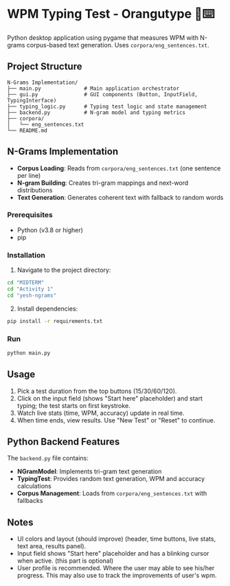 # WPM Typing Test - Orangutype 🐒⌨️

 Python desktop application using pygame that measures WPM with N-grams corpus-based text generation. Uses `corpora/eng_sentences.txt`.

## Project Structure

```
N-Grams Implementation/
├── main.py              # Main application orchestrator
├── gui.py               # GUI components (Button, InputField, TypingInterface)
├── typing_logic.py      # Typing test logic and state management
├── backend.py           # N-gram model and typing metrics
├── corpora/
│   └── eng_sentences.txt
└── README.md
```

## N-Grams Implementation

- **Corpus Loading**: Reads from `corpora/eng_sentences.txt` (one sentence per line)
- **N-gram Building**: Creates tri-gram mappings and next-word distributions
- **Text Generation**: Generates coherent text with fallback to random words

### Prerequisites

- Python (v3.8 or higher)
- pip

### Installation

1. Navigate to the project directory:

```bash
cd "MIDTERM"
cd "Activity 1"
cd "yesh-ngrams"
```

2. Install dependencies:

```bash
pip install -r requirements.txt
```

### Run

```bash
python main.py
```

## Usage

1. Pick a test duration from the top buttons (15/30/60/120).
2. Click on the input field (shows "Start here" placeholder) and start typing; the test starts on first keystroke.
3. Watch live stats (time, WPM, accuracy) update in real time.
4. When time ends, view results. Use "New Test" or "Reset" to continue.

## Python Backend Features

The `backend.py` file contains:

- **NGramModel**: Implements tri-gram text generation
- **TypingTest**: Provides random text generation, WPM and accuracy calculations
- **Corpus Management**: Loads from `corpora/eng_sentences.txt` with fallbacks

## Notes

- UI colors and layout (should improve) (header, time buttons, live stats, text area, results panel).
- Input field shows "Start here" placeholder and has a blinking cursor when active. (this part is optional)
- User profile is recommended. Where the user may able to see his/her progress. This may also use to track the improvements of user's wpm. 